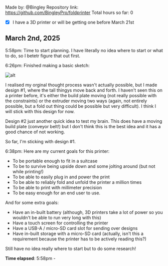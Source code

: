 Made by: @Bingley
Repository link: https://github.com/BingleyPro/foldprinter
Total hours so far: 0

- [x] I have a 3D printer or will be getting one before March 21st

## March 2nd, 2025
5:58pm: Time to start planning. I have literally no idea where to start or what to do, so I betetr figure that out first.

6:26pm: Finished making a basic sketch:

![alt](./sketches/Day%201%20Sketches.png)

I realised my orginal thought process wasn't actually possible, but I made design #1, where the tall thingys move back and forth. I haven't seen this on a printer before, it's either the build plate moving (not really possible with the constraints) or the extruder moving two ways (again, not entirely possible, but a fold out thing could be possible but very difficult). I think I will stick with this design for now.

Design #2 just another quick idea to test my brain. This does have a moving build plate (conveyor belt!) but I don't think this is the best idea and it has a good chance of not working.

So far, I'm sticking with design #1.

6:38pm: Here are my current goals for this printer:
- To be portable enough to fit in a suitcase
- To be to survive being upside down and some jolting around (but not while printing!)
- To be able to easily plug in and power the print
- To be able to reliably fold and unfold the printer a million times
- To be able to print with millimeter precision
- To be easy enough for an end user to use.

And for some extra goals:
- Have an in-built battery (although, 3D printers take a lot of power so you wouldn't be able to run very long with this)
- Have a touch screen for controlling the printer
- Have a USB-A / micro-SD card slot for sending over designs
- Have in-built storage with a micro-SD card (actually, isn't this a requirement because the printer has to be actively reading this?)

Still have no idea really where to start but to do some research!

**Time elapsed**: 5:58pm - 
